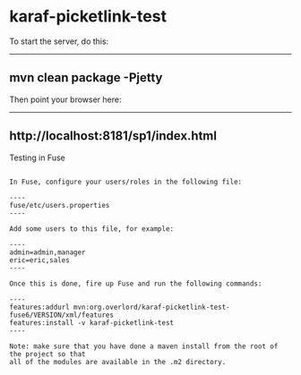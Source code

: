 karaf-picketlink-test
=====================

To start the server, do this:

----
mvn clean package -Pjetty
----

Then point your browser here:

----
http://localhost:8181/sp1/index.html
----

Testing in Fuse
~~~~~~~~~~~~~~~

In Fuse, configure your users/roles in the following file:

----
fuse/etc/users.properties
----

Add some users to this file, for example:

----
admin=admin,manager
eric=eric,sales
----

Once this is done, fire up Fuse and run the following commands:

----
features:addurl mvn:org.overlord/karaf-picketlink-test-fuse6/VERSION/xml/features
features:install -v karaf-picketlink-test
----

Note: make sure that you have done a maven install from the root of the project so that
all of the modules are available in the .m2 directory.
